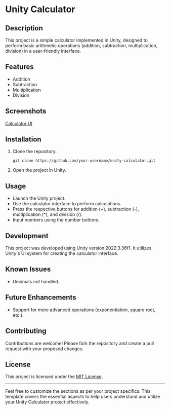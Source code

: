 # Unity Calculator

## Description
This project is a simple calculator implemented in Unity, designed to perform basic arithmetic operations (addition, subtraction, multiplication, division) in a user-friendly interface.

## Features
- Addition
- Subtraction
- Multiplication
- Division

## Screenshots
[Calculator UI](https://github.com/Haridass-dev/Calculator/blob/main/Assets/UI%20Image/Capture11.PNG)

## Installation
1. Clone the repository:
   ```
   git clone https://github.com/your-username/unity-calculator.git
   ```
2. Open the project in Unity.

## Usage
- Launch the Unity project.
- Use the calculator interface to perform calculations.
- Press the respective buttons for addition (+), subtraction (-), multiplication (*), and division (/).
- Input numbers using the number buttons.

## Development
This project was developed using Unity version 2022.3.36f1. It utilizes Unity's UI system for creating the calculator interface.

## Known Issues
- Decimals not handled.

## Future Enhancements
- Support for more advanced operations (exponentiation, square root, etc.).

## Contributing
Contributions are welcome! Please fork the repository and create a pull request with your proposed changes.

## License
This project is licensed under the [MIT License](LICENSE).

---

Feel free to customize the sections as per your project specifics. This template covers the essential aspects to help users understand and utilize your Unity Calculator project effectively.
